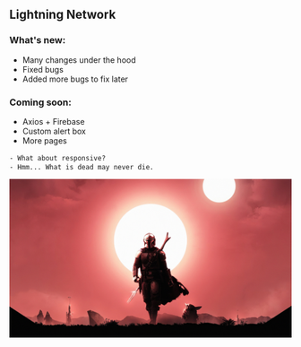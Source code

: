 ## Lightning Network
### What's new:
- Many changes under the hood
- Fixed bugs
- Added more bugs to fix later

### Coming soon:
- Axios + Firebase
- Custom alert box
- More pages 


```
- What about responsive? 
- Hmm... What is dead may never die.
```
![](./mandalorian.jpg)